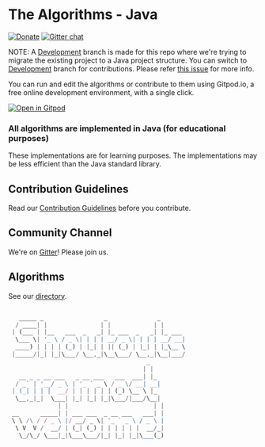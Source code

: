 # The Algorithms - Java
[![Donate](https://img.shields.io/badge/Donate-PayPal-green.svg)](https://www.paypal.me/TheAlgorithms/100)
[![Gitter chat](https://img.shields.io/badge/Chat-Gitter-ff69b4.svg?label=Chat&logo=gitter&style=flat-square)](https://gitter.im/TheAlgorithms)&nbsp;


NOTE: A [Development](https://github.com/TheAlgorithms/Java/tree/Development) branch is made for this repo where we're trying to migrate the existing project to a Java project structure. You can switch to [Development](https://github.com/TheAlgorithms/Java/tree/Development) branch for contributions. Please refer [this issue](https://github.com/TheAlgorithms/Java/issues/474) for more info.

You can run and edit the algorithms or contribute to them using Gitpod.io, a free online development environment, with a single click.

[![Open in Gitpod](https://gitpod.io/button/open-in-gitpod.svg)](https://gitpod.io/#https://github.com/TheAlgorithms/Java)


### All algorithms are implemented in Java (for educational purposes)
These implementations are for learning purposes. The implementations may be less efficient than the Java standard library.

## Contribution Guidelines
Read our [Contribution Guidelines](CONTRIBUTING.md) before you contribute.

## Community Channel
We're on [Gitter](https://gitter.im/TheAlgorithms)! Please join us.

## Algorithms
See our [directory](DIRECTORY.md).
```js

   _____ _                 _              _        
  / ____| |               | |            | |       
 | (___ | |__   ___  _   _| |_ ___  _   _| |_ ___  
  \___ \| '_ \ / _ \| | | | __/ _ \| | | | __/ __| 
  ____) | | | | (_) | |_| | || (_) | |_| | |_\__ \ 
 |_____/|_| |_|\___/ \__,_|\__\___/ \__,_|\__|___/ 
                                       _           
                                      | |          
   __ _ _ __ ___   _ __ ___   ___  ___| |_         
  / _` | '__/ _ \ | '_ ` _ \ / _ \/ __| __|        
 | (_| | | |  __/ | | | | | | (_) \__ \ |_         
  \__,_|_|  \___| |_| |_| |_|\___/|___/\__|        
              | |                        | |       
 __      _____| | ___ ___  _ __ ___   ___| |       
 \ \ /\ / / _ \ |/ __/ _ \| '_ ` _ \ / _ \ |       
  \ V  V /  __/ | (_| (_) | | | | | |  __/_|       
   \_/\_/ \___|_|\___\___/|_| |_| |_|\___(_)       
                                                                                                      
```

